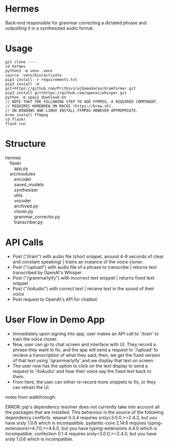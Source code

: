 # Hermes
Back-end responsible for grammar correcting a dictated phrase and outputting it in a synthesized audio format.

# Usage
````
git clone ----
cd hermes
python3 -m venv .venv
source .venv/bin/activate
pip3 install -r requirements.txt
pip3 install -U git+https://github.com/PrithivirajDamodaran/Gramformer.git
pip3 install git+https://github.com/openai/whisper.git
python -m spacy download en
// NOTE THAT THE FOLLOWING STEP TO ADD FFMPEG, A REQUIRED COMPONENT,
// REQUIRES HOMEBREW ON MACOS (https://brew.sh).
// ON WINDOWS AND LINUX INSTALL FFMPEG HOWEVER APPROPRIATE.
brew install ffmpeg
cd flaskr
flask run
````
 
# Structure

hermes\
&emsp;flaskr\
&emsp;&emsp;app.py\
&emsp;src/modules\
&emsp;&emsp;encoder\
&emsp;&emsp;saved_models\
&emsp;&emsp;synthesizer\
&emsp;&emsp;utils\
&emsp;&emsp;vocoder\
&emsp;&emsp;archived.py\
&emsp;&emsp;cloner.py\
&emsp;&emsp;grammar_corrector.py\
&emsp;&emsp;transcriber.py

# API Calls

- Post ("/train") with audio file (short snippet, around 4-8 seconds of clear and constant speaking) | trains an instance of the voice cloner.
- Post ("/upload") with audio file of a phrase to transcribe | returns text transcribed by OpenAI's Whisper 
- Post ("/grammarlyify") with incorrect text snippet | returns fixed text snippet
- Post ("/toAudio") with correct text | recieve text in the sound of their voice 
- Post request to OpenAI's API for chatbot.

# User Flow in Demo App

- Immediately upon signing into app, user makes an API call to '/train' to train the voice cloner. 
- Now, user can go to chat screen and interface with UI. They record a phrase they want to fix, and the app will send a request to '/upload' to recieve a transcription of what they said; then, we get the fixed version of that text using '/grammarlyify' and we display that text on screen.
- The user now has the option to click on the text display to send a request to '/toAudio' and hear their voice say the fixed text back to them.
- From here, the user can either re-record more snippets to fix, or they can retrain the UI.


notes from walkthrough:

ERROR: pip's dependency resolver does not currently take into account all the packages that are installed. This behaviour is the source of the following dependency conflicts.
weasel 0.3.4 requires srsly<3.0.0,>=2.4.3, but you have srsly 1.0.6 which is incompatible.
pydantic-core 2.14.6 requires typing-extensions!=4.7.0,>=4.6.0, but you have typing-extensions 4.4.0 which is incompatible.
confection 0.1.4 requires srsly<3.0.0,>=2.4.0, but you have srsly 1.0.6 which is incompatible.
